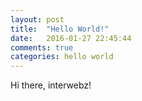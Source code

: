 ```yaml
---
layout: post
title:  "Hello World!"
date:   2016-01-27 22:45:44
comments: true
categories: hello world
---
```


Hi there, interwebz!
